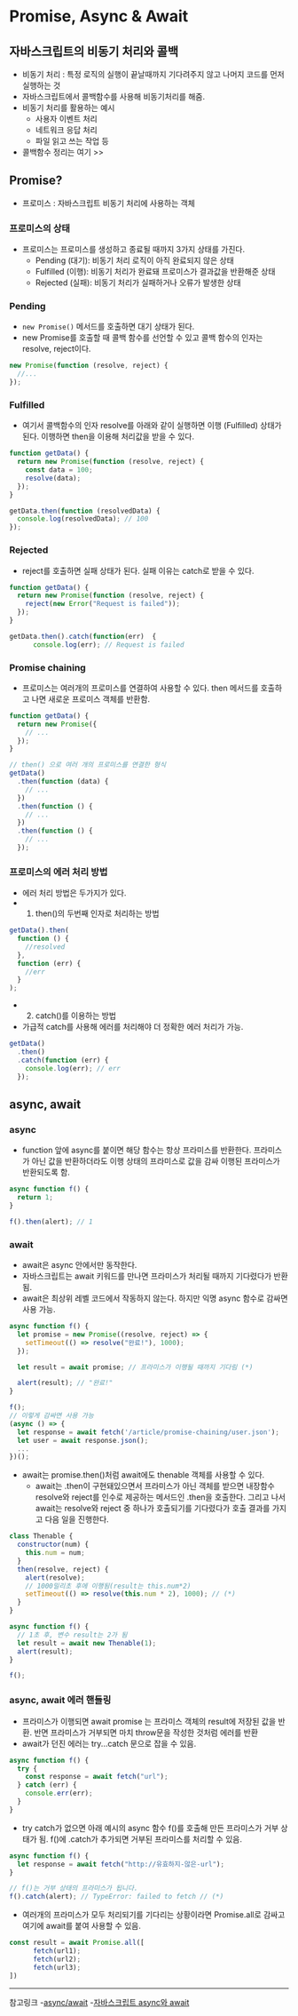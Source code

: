 # Promise, Async & Await

## 자바스크립트의 비동기 처리와 콜백

- 비동기 처리 : 특정 로직의 실행이 끝날때까지 기다려주지 않고 나머지 코드를 먼저 실행하는 것
- 자바스크립트에서 콜백함수를 사용해 비동기처리를 해줌.
- 비동기 처리를 활용하는 예시
  - 사용자 이벤트 처리
  - 네트워크 응답 처리
  - 파일 읽고 쓰는 작업 등
- 콜백함수 정리는 여기 >>

## Promise?

- 프로미스 : 자바스크립트 비동기 처리에 사용하는 객체

### 프로미스의 상태

- 프로미스는 프로미스를 생성하고 종료될 때까지 3가지 상태를 가진다.
  - Pending (대기): 비동기 처리 로직이 아직 완료되지 않은 상태
  - Fulfilled (이행): 비동기 처리가 완료돼 프로미스가 결과값을 반환해준 상태
  - Rejected (실패): 비동기 처리가 실패하거나 오류가 발생한 상태

### Pending

- `new Promise()` 메서드를 호출하면 대기 상태가 된다.
- new Promise를 호출할 때 콜백 함수를 선언할 수 있고 콜백 함수의 인자는 resolve, reject이다.

```js
new Promise(function (resolve, reject) {
  //...
});
```

### Fulfilled

- 여기서 콜백함수의 인자 resolve를 아래와 같이 실행하면 이행 (Fulfilled) 상태가 된다. 이행하면 then을 이용해 처리값을 받을 수 있다.

```js
function getData() {
  return new Promise(function (resolve, reject) {
    const data = 100;
    resolve(data);
  });
}

getData.then(function (resolvedData) {
  console.log(resolvedData); // 100
});
```

### Rejected

- reject를 호출하면 실패 상태가 된다. 실패 이유는 catch로 받을 수 있다.

```js
function getData() {
  return new Promise(function (resolve, reject) {
    reject(new Error("Request is failed"));
  });
}

getData.then().catch(function(err)  {
      console.log(err); // Request is failed
```

### Promise chaining

- 프로미스는 여러개의 프로미스를 연결하여 사용할 수 있다. then 메서드를 호출하고 나면 새로운 프로미스 객체를 반환함.

```js
function getData() {
  return new Promise({
    // ...
  });
}

// then() 으로 여러 개의 프로미스를 연결한 형식
getData()
  .then(function (data) {
    // ...
  })
  .then(function () {
    // ...
  })
  .then(function () {
    // ...
  });
```

### 프로미스의 에러 처리 방법

- 에러 처리 방법은 두가지가 있다.
- 1. then()의 두번째 인자로 처리하는 방법

```js
getData().then(
  function () {
    //resolved
  },
  function (err) {
    //err
  }
);
```

- 2. catch()를 이용하는 방법
- 가급적 catch를 사용해 에러를 처리해야 더 정확한 에러 처리가 가능.

```js
getData()
  .then()
  .catch(function (err) {
    console.log(err); // err
  });
```

## async, await

### async

- function 앞에 async를 붙이면 해당 함수는 항상 프라미스를 반환한다. 프라미스가 아닌 값을 반환하더라도 이행 상태의 프라미스로 값을 감싸 이행된 프라미스가 반환되도록 함.

```js
async function f() {
  return 1;
}

f().then(alert); // 1
```

### await

- await은 async 안에서만 동작한다.
- 자바스크립트는 await 키워드를 만나면 프라미스가 처리될 때까지 기다렸다가 반환됨.
- await은 최상위 레벨 코드에서 작동하지 않는다. 하지만 익명 async 함수로 감싸면 사용 가능.

```js
async function f() {
  let promise = new Promise((resolve, reject) => {
    setTimeout(() => resolve("완료!"), 1000);
  });

  let result = await promise; // 프라미스가 이행될 때까지 기다림 (*)

  alert(result); // "완료!"
}

f();
// 이렇게 감싸면 사용 가능
(async () => {
  let response = await fetch('/article/promise-chaining/user.json');
  let user = await response.json();
  ...
})();
```

- await는 promise.then()처럼 await에도 thenable 객체를 사용할 수 있다.
  - await는 .then이 구현돼있으면서 프라미스가 아닌 객체를 받으면 내장함수 resolve와 reject를 인수로 제공하는 메서드인 .then을 호출한다. 그리고 나서 await는 resolve와 reject 중 하나가 호출되기를 기다렸다가 호출 결과를 가지고 다음 일을 진행한다.

```js
class Thenable {
  constructor(num) {
    this.num = num;
  }
  then(resolve, reject) {
    alert(resolve);
    // 1000밀리초 후에 이행됨(result는 this.num*2)
    setTimeout(() => resolve(this.num * 2), 1000); // (*)
  }
}

async function f() {
  // 1초 후, 변수 result는 2가 됨
  let result = await new Thenable(1);
  alert(result);
}

f();
```

### async, await 에러 핸들링

- 프라미스가 이행되면 await promise 는 프라미스 객체의 result에 저장된 값을 반환. 반면 프라미스가 거부되면 마치 throw문을 작성한 것처럼 에러를 반환
- await가 던진 에러는 try...catch 문으로 잡을 수 있음.

```js
async function f() {
  try {
    const response = await fetch("url");
  } catch (err) {
    console.err(err);
  }
}
```

- try catch가 없으면 아래 예시의 async 함수 f()를 호출해 만든 프라미스가 거부 상태가 됨. f()에 .catch가 추가되면 거부된 프라미스를 처리할 수 있음.

```js
async function f() {
  let response = await fetch("http://유효하지-않은-url");
}

// f()는 거부 상태의 프라미스가 됩니다.
f().catch(alert); // TypeError: failed to fetch // (*)
```

- 여러개의 프라미스가 모두 처리되기를 기다리는 상황이라면 Promise.all로 감싸고 여기에 await를 붙여 사용할 수 있음.

```js
const result = await Promise.all([
      fetch(url1);
      fetch(url2);
      fetch(url3);
])
```

---

참고링크 -[async/await](https://ko.javascript.info/async-await) -[자바스크립트 async와 await](https://joshua1988.github.io/web-development/javascript/js-async-await/)

